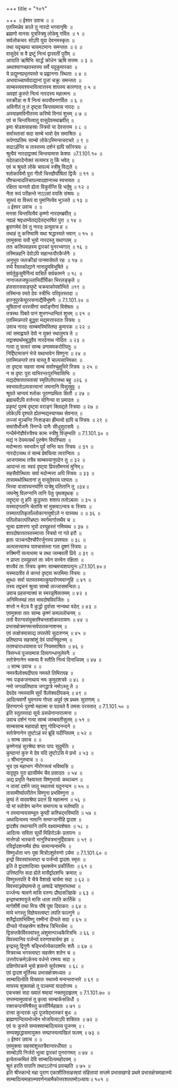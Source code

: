 +++
title = "१०१"

+++
॥ ईश्वर उवाच ॥ ॥  
एतस्मिन्नेव काले तु नारदो भगवानृषिः ॥  
ब्रह्मणो मानसः पुत्रस्त्रिषु लोकेषु गर्वितः ॥ १ ॥  
सर्वलोकचरः सोऽपि युवा देवनमस्कृतः ॥  
तथा यदृच्छया चायमटमानः समन्ततः ॥ २ ॥  
वासुदेवं स वै द्रष्टुं नित्यं द्वारवतीं पुरीम् ॥  
आयाति ऋषिभिः सार्द्धं क्रोधेन ऋषि सत्तमः ॥ ३ ॥  
अथाश्वागच्छतस्तस्य सर्वे यदुकुमारकाः ॥  
ये प्रद्युम्नप्रभृतयस्ते च प्रह्वाननाः स्थिताः ॥ ४ ॥  
अभावाच्चार्घ्यपाद्यानां पूजां चक्रुः समन्ततः ॥  
साम्बस्त्ववश्यभावित्वात्तस्य शापस्य कारणात् ॥ ५ ॥  
अवज्ञां कुरुते नित्यं नारदस्य महात्मनः ॥  
रतक्रीडा स वै नित्यं रूपयौवनगर्वितः ॥ ६ ॥  
अविनीतं तु तं दृष्ट्वा चिन्तयामास नारदः ॥  
अस्याहमविनीतस्य करिष्ये विनयं शुभम् ॥ ७ ॥  
एवं स चिन्तयित्वातु वासुदेवमथाब्रवीत् ॥  
इमाः षोडशसाहस्राः स्त्रियो या देवसत्तम ॥ ८ ॥  
सर्वास्तासां सदा साम्बे भावो देव समाश्रितः ॥  
रूपेणाप्रतिमः साम्बो लोकेऽस्मिन्सचराचरे ॥ ९ ॥  
सदाऽर्हन्ति च तास्तस्य दर्शनं ह्यपि सत्स्त्रियः ॥  
श्रुत्वैवं नारदाद्वाक्यं चिन्तयामास केशवः ॥7.1.101.१० ॥  
यदेतन्नारदेनोक्तं सत्यमत्र तु किं भवेत् ॥  
एवं च श्रूयते लोके चापल्यं स्त्रीषु विद्यते ॥  
श्लोकाविमौ पुरा गीतौ चित्तज्ञैर्योषितां द्विजैः ॥ ११ ॥  
पौंश्चल्यादतिचापल्यादज्ञानाच्च स्वभावतः ॥  
रक्षिता यत्नतो ह्येता विकुर्वन्ति हि भर्तृषु ॥ १२ ॥  
नैता रूपं परीक्षन्ते नाऽऽसां वयसि संश्रयः ॥  
सुरूपं वा विरूपं वा पुमानित्येव भुञ्जते ॥ १३ ॥  
॥ ईश्वर उवाच ॥ ॥  
मनसा चिन्तयित्वैवं कृष्णो नारदमब्रवीत् ॥  
नह्यहं श्रद्दधाम्येतद्यदेतद्भाषितं पुरा ॥ १४ ॥  
ब्रुवाणमेवं देवं तु नारदः प्रत्युवाच ह ॥  
तथाहं तु करिष्यामि यथा श्रद्धास्यते भवान् ॥ १५ ॥  
एवमुक्त्वा ययौ भूयो नारदस्तु यथागतम् ॥  
ततः कतिपयाहस्य द्वारकां पुनरभ्यगात् ॥ १६ ॥  
तस्मिन्नहनि देवोऽपि सहान्तःपौरकैर्जनैः ॥  
अनुभूय जलक्रीडां पानमासेवते रहः ॥ १७ ॥  
रम्ये रैवतकोद्याने नानाद्रुमविभूषिते ॥  
सर्वर्तुकुसुमैर्नित्यं वासिते सर्वकामने ॥ १८ ॥  
नानाजलजफुल्लाभिर्दीर्घिका भिरलङ्कृते ॥  
हंससारससङ्घुष्टे चक्रवाकोपशोभिते ॥१९ ॥  
तस्मिन्स रमते देवः स्त्रीभिः परिवृतस्तदा ॥  
हारनूपुरकेयूररसनाद्यैर्विभूषणैः ॥ 7.1.101.२० ॥  
भूषितानां वरस्त्रीणां सर्वाङ्गीणां विशेषतः ॥  
तत्रस्थः पिबते पानं शुभगन्धान्वितं शुभम् ॥ २१ ॥  
एतस्मिन्नन्तरे बुद्ध्वा मद्यमत्तास्ततः स्त्रियः ॥  
उवाच नारदः साम्बमस्मिंस्तिष्ठ कुमारक ॥ २२ ॥  
त्वां समाह्वयते देवो न युक्तं स्थातुमत्र ते ॥  
तद्वाक्यार्थमबुद्ध्वैव नारदेनाथ नोदितः ॥ २३ ॥  
गत्वा तु सत्वरं साम्बः प्रणाममकरोत्पितुः ॥  
निर्द्दिष्टमासनं भेजे यथाभावेन विष्णुना ॥ २४ ॥  
एतस्मिन्नन्तरे तत्र यास्तु वै चाल्पसात्त्विकाः ॥  
ता दृष्ट्वा सहसा साम्बं सर्वाश्चुक्षुभिरे स्त्रियः ॥ २५ ॥  
न स दृष्टः पुरा याभिरन्तःपुरनिवासिभिः ॥  
मद्यदोषात्ततस्तासां स्मृतिलोपात्तथा बहु ॥२६ ॥  
स्वभावतोऽल्पसत्त्वानां जघनानि विसुस्रुवुः ॥  
श्रूयते चाप्ययं श्लोकः पुराणप्रथितः क्षितौ ॥ २७ ॥  
ब्रह्मचर्येऽपि वर्त्तन्त्या योगिन्या वा प्रमादतः ॥  
प्रकृष्टं पुरुषं दृष्ट्वा वराङ्गं क्लिद्यते स्त्रियाः ॥ २७ ॥  
लोकेऽपि दृश्यते ह्येतन्मद्यस्याप्यथ सेवनात् ॥  
लज्जां मुञ्चन्ति निःशङ्का ह्रीमत्यो ह्यपि च स्त्रियः ॥ २९ ॥  
समांसैर्भोजनैः स्निग्धैः पानैः सीधुसुरासवैः ॥  
गन्धैर्मनोज्ञैर्वस्त्रैश्च कामः स्त्रीषु विजृम्भति ॥ 7.1.101.३० ॥  
मद्यं न देयमत्यर्थं पुरुषेण विपश्चिता ॥  
मदोन्मत्ताः स्वभावेन पूर्वं सन्ति यतः स्त्रियः ॥ ३१ ॥  
नारदोऽप्यथ तं साम्बं प्रेषयित्वा त्वरान्वितः ॥  
आजगामाथ तत्रैव साम्बस्यानुपदेन तु ॥ ३२ ॥  
आयान्तं ताः स्वयं दृष्ट्वा प्रियसौमनसं मुनिम्॥  
सहसैवोत्थिताः सर्वा मदोन्मत्ता अपि स्त्रियः ॥ ३३ ॥  
तासामथोत्थितानां तु वासुदेवस्य पश्यतः ॥  
भित्त्वा वासांस्यनर्घाणि पात्रेषु पतितानि तु ॥३४॥  
जघनेषु विलग्नानि तानि पेतुः पृथक्पृथक् ॥  
तद्दृष्ट्वा तु हरिः कुद्धस्ताः शशाप ततोऽबलाः ॥ ३५ ॥  
यस्माद्गतानि चेतांसि मां मुक्त्वाऽन्यत्र वः स्त्रियः ॥  
तस्मात्पतिकृताँल्लोकानायुषोंऽते न यास्यथ ॥ ॥ ३६ ॥  
पतिलोकात्परिभ्रष्टाः स्वर्गमार्गात्तथैव च ॥  
भूत्वा ह्यशरणा भूयो दस्युहस्तं गमिष्यथ ॥ ३७ ॥  
शापदोषात्ततस्तस्मात्ताः स्त्रियो गां गते हरौ ॥  
हृताः पाञ्चनदैश्चौरैरर्जुनस्य प्रपश्यतः ॥ ३८ ॥  
अल्पसत्त्वाश्च याश्चासंस्ता गता दूषणं स्त्रियः ॥  
रुक्मिणी सत्यभामा च तथा जाम्बवती प्रिये ॥ ३९ ॥  
न प्राप्ता दस्युहस्तं ताः स्वेन सत्त्वेन रक्षिताः ॥  
शप्त्वैवं ताः स्त्रियः कृष्णः साम्बमप्यशपत्पुनः॥7.1.101.४०॥  
यस्मादतीव ते कान्तं दृष्ट्वा रूपमिमाः स्त्रियः ॥  
क्षुब्धाः सर्वा यतस्तस्मात्कुष्ठरोगमवाप्नुहि ॥ ४१ ॥  
तस्य तद्वचनं श्रुत्वा साम्बो लज्जासमन्वितः॥  
उवाच प्रहसन्वाक्यं स स्मरन्नृषिसत्तमम् ॥ ४२ ॥  
अनिमित्तमहं तात भावदोषविवर्जितः ॥  
शप्तो न मेऽत्र वै कुद्धो दुर्वासा नान्यथा वदेत् ॥ ४३ ॥  
एवमुक्त्वा ततः साम्बः कृष्णं कमललोचनम् ॥  
ततो वैराग्यसंयुक्तश्चिन्ताशोकपरायणः ॥ ४४ ॥  
प्रभासक्षेत्रमगमत्सर्वपातकनाशनम् ॥  
एवं तत्क्षेत्रमासाद्य तपस्तेपे सुदारुणम् ॥ ४५ ॥  
प्रतिष्ठाप्य सहस्रांशुं देवं पापनिषूदनम् ॥  
ततश्चाराधयामास परं नियममाश्रितः ॥ ४६ ॥  
त्रिसन्ध्यं पूजयामास दिव्यगन्धानुलेपनैः ॥  
स्तोत्रेणानेन भक्त्या वै स्तौति नित्यं दिनाधिपम् ॥ ४७ ॥  
॥ साम्ब उवाच ॥ ॥  
नमस्त्रैलोक्यदीपाय नमस्ते तिमिरापह ॥  
नमः पङ्कजनाथाय नमः कुमुदशत्रवे ॥ ४८ ॥  
नमो जगत्प्रतिष्ठाय जगद्धात्रे नमोऽस्तु ते ॥  
देवदेव नमस्यामि सूर्यं त्रैलोक्यदीपकम् ॥ ४९ ॥  
आदित्यवर्णो भुवनस्य गोप्ता अपूर्व एष प्रथमः सुराणाम् ॥  
हिरण्यगर्भः पुरुषो महात्मा स पठ्यते वै तमसः परस्तात् ॥ 7.1.101.५० ॥  
इति स्तुतस्तदा सूर्यः प्रसन्नेनान्तरात्मना ॥  
उवाच दर्शनं गत्वा साम्बं जाम्बवतीसुतम् ॥ ५१ ॥  
साम्बसाम्ब महावाहो शृणु गोविन्दनन्दने ॥  
स्तोत्रेणानेन तुष्टोऽहं वरं ब्रूहि यदीप्सितम् ॥ ५२ ॥  
॥ साम्ब उवाच ॥ ॥  
कृष्णेनाहं सुरश्रेष्ठ शप्तः पापः सुदुर्मतिः ॥  
कुष्ठान्तं कुरु मे देव यदि तुष्टोऽसि मे प्रभो ॥ ५३ ॥  
॥ श्रीभानुरुवाच ॥ ॥  
भूय एव महाभाग नीरोगस्त्वं भविष्यसि ॥  
यादृग्रूपः पुरा ह्यासीर्मम चैव प्रसादतः ॥ ५४ ॥  
अद्य प्रभृति नेक्ष्यास्ता विष्णुभार्याः कथञ्चन ॥  
न तासां दर्शने जातु स्थातव्यं यदुनन्दन ॥ ५५ ॥  
तासामीर्ष्यापरीतेन विष्णुना प्रभविष्णुना ॥  
कुष्ठं ते यादवश्रेष्ठ प्रदत्तं हि महात्मना ॥ ५६ ॥  
यो मां स्तोत्रेण चानेन समागत्य च स्तोष्यति ॥  
न तस्यान्वयसम्भूतः कुष्ठी कश्चिद्भविष्यति ॥ ५७ ॥  
अथादित्यस्य नामानि सम्यग्जानीहि द्वादश ॥  
द्वादशैव तथान्यानि तानि वक्ष्याम्यशेषतः ॥ ५८ ॥  
आदित्यः सविता सूर्यो मिहिरोऽर्कः प्रतापनः ॥  
मार्त्तण्डो भास्करो भानुश्चित्रभानुर्द्दिवाकरः ॥ ५९ ॥  
रविर्द्वादशनामैवं ज्ञेयः सामान्यनामभिः ॥  
विष्णुर्धाता भगः पूषा मित्रोंऽशुर्वरुणो ऽर्यमा ॥ 7.1.101.६० ॥  
इन्द्रो विवस्वांस्त्वष्टा च पर्जन्यो द्वादशः स्मृतः ॥  
इति ते द्वादशादित्याः पृथक्त्वेन प्रकीर्तिताः ॥ ६१ ॥  
उत्तिष्ठन्ति सदा ह्येते मासैर्द्वादशभिः क्रमात् ॥  
विष्णुस्तपति वै चैत्रे वैशाखे चार्यमा सदा ॥ ६२ ॥  
विवस्वाञ्ज्येष्ठमासे तु आषाढे चांशुमांस्तथा ॥  
पर्ज्जन्यः श्रावणे मासि वरुणः प्रौष्ठसञ्ज्ञिके ॥ ६३ ॥  
इन्द्रश्चाश्वयुजे मासि धाता तपति कार्तिके ॥  
मार्गशीर्षे तथा मित्रः पौषे पूषा दिवाकरः ॥ ६४ ॥  
माघे भगस्तु विज्ञेयस्त्वष्टा तपति फाल्गुने ॥  
शतैर्द्वादशभिर्विष्णू रश्मीनां दीप्यते सदा ॥ ६५ ॥  
दीप्यते गोसहस्रेण शतैश्च त्रिभिरर्यमा ॥  
द्विसप्तकैर्विवस्वांस्तु अंशुमान्पञ्चकैस्त्रिभिः ॥ ६६ ॥  
विवस्वानिव पर्जन्यो वरुणश्चार्यमा इव ॥  
इन्द्रस्तु द्विगुणैः षड्भिर्भात्येकादशभिः शतैः ॥ ६७ ॥  
मित्रवच्च भगस्त्वष्टा सहस्रेण शतेन च ॥  
उत्तरोपक्रमेऽर्कस्य वर्धन्ते रश्मयः सदा ॥  
दक्षिणोपक्रमे भूयो ह्रसन्ते सूर्यरश्मयः ॥ ६८ ॥  
एवं द्वादश मूर्तिस्थः प्रभासक्षेत्रमध्यतः ॥  
साम्बादित्येति विख्यातः स्थास्ये मन्वन्तरान्तरे ॥ ६९ ॥  
माघस्य शुक्लपक्षे तु पञ्चम्यां यादवोत्तम ॥  
एकभक्तं सदा ख्यातं षष्ठ्यां नक्तमुदाहृतम् ॥ 7.1.101.७० ॥  
सप्तम्यामुपवासं तु कृत्वा साम्बार्कसन्निधौ ॥  
रक्तचन्दनमिश्रैस्तु करवीरैर्महाव्रतः ॥ ७१ ॥  
दत्त्वा कुन्दरकं धूपं पूजयेद्भास्करं बुधः ॥  
ब्राह्मणान्दिव्यभोज्येन भोजयित्वाऽपि शक्तितः ॥ ७२ ॥  
एवं यः कुरुते सम्यक्साम्बादित्यस्य पूजनम् ॥।  
सम्यक्छ्रद्धासमायुक्तः सम्प्राप्स्यत्यखिलं फलम् ॥ ७३ ॥  
॥ ईश्वर उवाच ॥ ॥  
एवमुक्त्वा सहस्रांशुस्तत्रैवान्तरधीयत ॥  
साम्बोऽपि निर्जरो भूत्वा द्वारकां पुनरागमत् ॥ ७४ ॥  
इत्येतत्कथितं देवि साम्बादित्यमहोदयम् ॥  
श्रुतं हरति पापानि तथाऽऽरोग्यं प्रयच्छति ॥ ७५ ॥  
इति श्रीस्कान्दे महा पुराण एकाशीतिसाहस्र्यां संहितायां सप्तमे प्रभासखण्डे प्रथमे प्रभासक्षेत्रमाहात्म्ये साम्बादित्यमाहात्म्यवर्णनन्नामैकोत्तरशततमोऽध्यायः॥ १०१ ॥